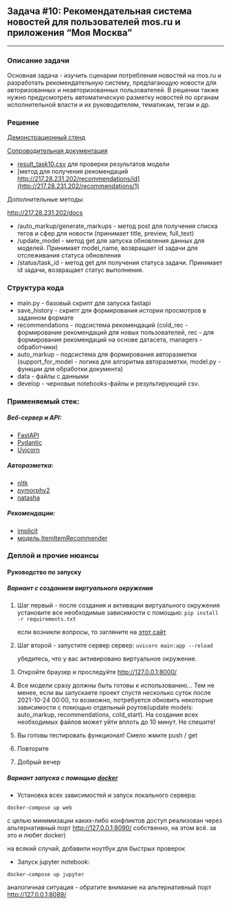 ## Задача #10: Рекомендательная система новостей для пользователей mos.ru и приложения “Моя Москва”
---

### Описание задачи
Основная задача - изучить сценарии потребления новостей на mos.ru и разработать рекомендательную систему, предлагающую новости для авторизованных и неавторизованных пользователей. В решении также нужно предусмотреть автоматическую разметку новостей по органам исполнительной власти и их руководителям, тематикам, тегам и др. 

### Решение

[Демонстрационный стенд](http://217.28.231.202/docs#/)

[Сопроводительная документация](/develop/Documentation.ipynb)

- [result_task10.csv](/develop/result_task10.csv) для проверки результатов модели
- [метод для получения рекомендаций http://217.28.231.202/recommendations/id](http://217.28.231.202/recommendations/1)

Дополнительные методы:

http://217.28.231.202/docs

- /auto_markup/generate_markups - метод post для получения списка тегов и сфер для новости (принимает title, preview, full_text)
- /update_model - метод get для запуска обновления данных для моделей. Принимает model_name, возвращает id задачи для отслеживания статуса обновления
- /status/task_id - метод get для получения статуса задачи. Принимает id задачи, возвращает статус выполнения.


### Структура кода
- main.py - базовый скрипт для запуска fastapi
- save_history - скрипт для формирования истории просмотров в заданном формате
- recommendations - подсистема рекомендаций (cold_rec - формирование рекомендаций для новых пользователей, rec - для формирования рекомендаций на основе датасета, managers - обработчики)
- auto_markup - подсистема для формирования авторазметки (support_for_model - логика для алгоритма авторазметки, model.py - функции для обработки документа)
- data - файлы с данными
- develop - черновые notebooks-файлы и результирующий csv.

### Применяемый стек:
##### Веб-сервер и API:
- [FastAPI](https://github.com/tiangolo/fastapi "современный, шустрый веб-фреймворк для строительства крутых API c помощью Python => 3.6")
- [Pydantic](https://github.com/samuelcolvin/pydantic "валидация данных и настройки с применением встроенных аннотаций типов Python")
- [Uvicorn](https://github.com/encode/uvicorn "лёгкий и стремительный ASGI-сервер")
##### Авторазметка:
- [nltk](https://github.com/nltk/nltk "набор инструментов для обработки текста NLTK -- the Natural Language Toolkit")
- [pymorphy2](https://github.com/kmike/pymorphy2/blob/92d546f042ff14601376d3646242908d5ab786c1/docs/index.rst "Морфологический анализатор pymorphy2 -> приводит слова к нормальной форме, а также многое другое")
- [natasha](https://github.com/natasha/natasha "библиотека для обработки текстов на русском языке")
##### Рекомендации:
- [implicit](https://github.com/benfred/implicit/blob/main/docs/quickstart.rst)
- [модель ItemItemRecommender](https://github.com/benfred/implicit/blob/main/implicit/nearest_neighbours.py#L12)

### Деплой и прочие нюансы
#### Руководство по запуску

##### Вариант с созданием виртуального окружения
1. Шаг первый - после создания и активации виртуального окружения установите все необходимые зависимости с помощью:
    ```pip install -r requirements.txt```

    если возникли вопросы, то загляните на [этот сайт](https://realpython.com/python-virtual-environments-a-primer/)
2. Шаг второй - запустите сервер сервер:
    ```uvicorn main:app --reload```

    убедитесь, что у вас активировано виртуальное окружение.
3. Откройте браузер и проследуйте http://127.0.0.1:8000/
4. Все модели сразу должны быть готовы к использованию... Тем не менее, если вы запускаете проект спустя несколько суток после 2021-10-24 00:00, то возможно, потребуется обновить некоторые зависимости с помощью отдельный роутов(update models: auto_markup, recommendations, cold_start). На создание всех необходимых файлов может уйти вплоть до 10 минут. Не спешите!
5. Вы готовы тестировать функционал! Смело жмите push / get
6. Повторите
7. Добрый вечер

##### Вариант запуска с помощью [docker](https://www.docker.com "популярный контейнизатор")

- Установка всех зависимостей и запуск локального сервера:

```docker-compose up web```

с целью минимизации каких-либо конфликтов доступ реализован через альтернативный порт http://127.0.0.1:8090/
собственно, на этом всё. за это и любят docker)

на всякий случай, добавили ноутбук для быстрых проверок
- Запуск jupyter notebook:
  
```docker-compose up jupyter```

аналогичная ситуация - обратите внимание на альтернативный порт http://127.0.0.1:8089/
